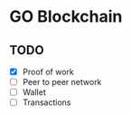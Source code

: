 # GO Blockchain


## TODO
 - [X] Proof of work
 - [ ] Peer to peer network
 - [ ] Wallet
 - [ ] Transactions